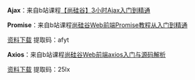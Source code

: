 **Ajax**：来自b站课程[【尚硅谷】3小时Ajax入门到精通](https://www.bilibili.com/video/BV1WC4y1b78y)

**Promise**：来自b站课程[尚硅谷Web前端Promise教程从入门到精通](https://www.bilibili.com/video/BV1GA411x7z1)

[资料下载](https://pan.baidu.com/s/1BM_OKMXXAGxMNqaBN_7tRg#list/path=%2Fsharelink4035995002-565810062936917%2F%E5%B0%9A%E7%A1%85%E8%B0%B7%E5%89%8D%E7%AB%AF%E5%AD%A6%E7%A7%91%E5%85%A8%E5%A5%97%E6%95%99%E7%A8%8B&parentPath=%2Fsharelink4035995002-565810062936917) 提取码：afyt

**Axios**：来自b站课程[尚硅谷Web前端axios入门与源码解析](https://www.bilibili.com/video/BV1wr4y1K7tq)

[资料下载](https://pan.baidu.com/s/1TddRdJ-jsW53K8Gx-4pErw) 提取码：25lx
